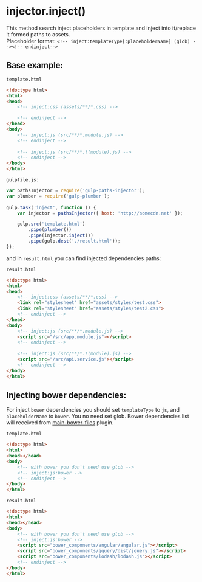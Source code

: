 # injector.inject()

This method search inject placeholders in template and inject into it/replace it formed paths to assets.  
Placeholder format: `<!-- inject:templateType[:placeholderName] (glob) --><!-- endinject-->`

## Base example:

`template.html`
```html
<!doctype html>
<html>
<head>
    <!-- inject:css (assets/**/*.css) -->

    <!-- endinject -->
</head>
<body>
    <!-- inject:js (src/**/*.module.js) -->
    <!-- endinject -->
    
    <!-- inject:js (src/**/*.!(module).js) -->
    <!-- endinject -->
</body>
</html>
```

`gulpfile.js:`
```js
var pathsInjector = require('gulp-paths-injector');
var plumber = require('gulp-plumber');
   
gulp.task('inject', function () {
    var injector = pathsInjector({ host: 'http://somecdn.net' });

    gulp.src('template.html')
        .pipe(plumber())
        .pipe(injector.inject())
        .pipe(gulp.dest('./result.html'));
});
```

and in `result.html` you can find injected dependencies paths:

`result.html`
```html
<!doctype html>
<html>
<head>
    <!-- inject:css (assets/**/*.css) -->
    <link rel="stylesheet" href="assets/styles/test.css">
    <link rel="stylesheet" href="assets/styles/test2.css">
    <!-- endinject -->
</head>
<body>
    <!-- inject:js (src/**/*.module.js) -->
    <script src="/src/app.module.js"></script>
    <!-- endinject -->
    
    <!-- inject:js (src/**/*.!(module).js) -->
    <script src="/src/api.service.js"></script>
    <!-- endinject -->
</body>
</html>
```

## Injecting bower dependencies:

For inject `bower` dependencies you should set `templateType` to `js`, and `placeholderName` to `bower`. You no need set glob.
Bower dependencies list will received from [main-bower-files](https://github.com/ck86/main-bower-files) plugin.

`template.html`
```html
<!doctype html>
<html>
<head></head>
<body>
    <!-- with bower you don't need use glob -->
    <!-- inject:js:bower -->
    <!-- endinject -->
</body>
</html>
```

`result.html`
```html
<!doctype html>
<html>
<head></head>
<body>
    <!-- with bower you don't need use glob -->
    <!-- inject:js:bower -->
    <script src="bower_components/angular/angular.js"></script>
    <script src="bower_components/jquery/dist/jquery.js"></script>
    <script src="bower_components/lodash/lodash.js"></script>
    <!-- endinject -->
</body>
</html>
```

        


        